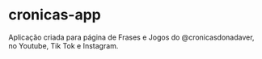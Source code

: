 # cronicas-app
Aplicação criada para página de Frases e Jogos do @cronicasdonadaver, no Youtube, Tik Tok e Instagram.
